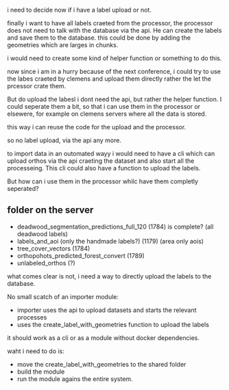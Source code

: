i need to decide now if i have a label upload or not.

finally i want to have all labels craeted from the processor, the processor does not need to talk with the database via the api. He can create the labels and save them to the database. this could be done by adding the geometries which are larges in chunks.

i would need to create some kind of helper function or something to do this.

now since i am in a hurry because of the next conference, i could try to use the labes craeted by clemens and upload them directly rather the let the prcessor crate them.

But do upload the labesl i dont need the api, but rather the helper function. I could seperate them a bit, so that i can use them in the processor or elsewere, for example on clemens servers where all the data is stored.

this way i can reuse the code for the upload and the processor.

so no label upload, via the api any more.

to import data in an outomated wayy i would need to have a cli which can upload orthos via the api craeting the dataset and also start all the processeing. This cli could also have a function to upload the labels.

But how can i use them in the processor whilc have them completly seperated?

## folder on the server

- deadwood_segmentation_predictions_full_120 (1784) is complete? (all deadwood labels)
- labels_and_aoi (only the handmade labels?) (1179) (area only aois)
- tree_cover_vectors (1784)
- orthopohots_predicted_forest_convert (1789)
- unlabeled_orthos (?)

what comes clear is not, i need a way to directly upload the labels to the database.

No small scatch of an importer module:

- importer uses the api to upload datasets and starts the relevant processes
- uses the create_label_with_geometries function to upload the labels

it should work as a cli or as a module without docker dependencies.

waht i need to do is:

- move the create_label_with_geometries to the shared folder
- build the module
- run the module agains the entire system.

